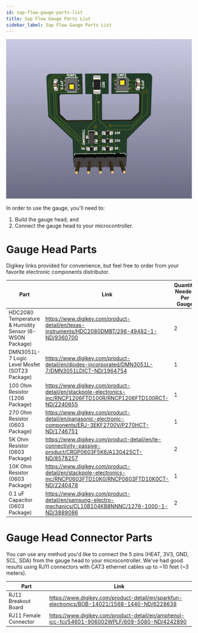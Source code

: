 ```yaml
---
id: sap-flow-gauge-parts-list
title: Sap Flow Gauge Parts List
sidebar_label: Sap Flow Gauge Parts List
---
```


![sapflow gauge 3d](../img/sapflow_gauge_3d.png)

In order to use the gauge, you'll need to:
1. Build the gauge head; and
2. Connect the gauge head to your microcontroller.

# Gauge Head Parts

Digikey links provided for convenience, but feel free to order from your favorite electronic components distributor.

| Part | Link | Quantity Needed Per Gauge |
|----------------------------------|------------------------------------------------------------------------------------------------------------------|---------------------------|
| HDC2080 Temperature & Humidity Sensor (6-WSON Package) | https://www.digikey.com/product-detail/en/texas-instruments/HDC2080DMBT/296-49482-1-ND/9360700 | 2 |
| DMN3051L-7 Logic Level Mosfet (SOT23 Package) | https://www.digikey.com/product-detail/en/diodes-incorporated/DMN3051L-7/DMN3051LDICT-ND/1964754 | 1 |
| 100 Ohm Resistor (1206 Package) | https://www.digikey.com/product-detail/en/stackpole-electronics-inc/RNCP1206FTD100R/RNCP1206FTD100RCT-ND/2240655 | 1 |
| 270 Ohm Resistor (0603 Package) | https://www.digikey.com/product-detail/en/panasonic-electronic-components/ERJ-3EKF2700V/P270HCT-ND/1746751 | 1 |
| 5K Ohm Resistor (0603 Package) | https://www.digikey.com/product-detail/en/te-connectivity-passive-product/CRGP0603F5K6/A130425CT-ND/8578257 | 2 |
| 10K Ohm Resistor (0603 Package) | https://www.digikey.com/product-detail/en/stackpole-electronics-inc/RNCP0603FTD10K0/RNCP0603FTD10K0CT-ND/2240478 | 1 |
| 0.1 uF Capacitor (0603 Package) | https://www.digikey.com/product-detail/en/samsung-electro-mechanics/CL10B104KB8NNNC/1276-1000-1-ND/3889086 | 2 |

# Gauge Head Connector Parts
You can use any method you'd like to connect the 5 pins (HEAT, 3V3, GND, SCL, SDA) from the gauge head to your microcontroller. We've had good results using RJ11 connectors with CAT3 ethernet cables up to ~10 feet (~3 meters).

| Part | Link |
|-----------------------|-------------------------------------------------------------------------------------------------|
| RJ11 Breakout Board | https://www.digikey.com/product-detail/en/sparkfun-electronics/BOB-14021/1568-1440-ND/6228638 |
| RJ11 Female Connector | https://www.digikey.com/product-detail/en/amphenol-icc-fci/54601-906002WPLF/609-5080-ND/4242890 |